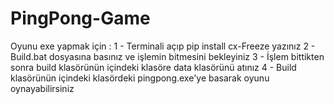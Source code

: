 # PingPong-Game

Oyunu exe yapmak için :
1 - Terminali açıp pip install cx-Freeze yazınız
2 - Build.bat dosyasına basınız ve işlemin bitmesini bekleyiniz
3 - İşlem bittikten sonra build klasörünün içindeki klasöre data klasörünü atınız
4 - Build klasörünün içindeki klasördeki pingpong.exe'ye basarak oyunu oynayabilirsiniz
